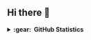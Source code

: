 ## Hi there 👋

<!--
**wlauton/wlauton** is a ✨ _special_ ✨ repository because its `README.md` (this file) appears on your GitHub profile.

Here are some ideas to get you started:

- 🔭 I’m currently working on ...
- 🌱 I’m currently learning ...
- 👯 I’m looking to collaborate on ...
- 🤔 I’m looking for help with ...
- 💬 Ask me about ...
- 📫 How to reach me: ...
- 😄 Pronouns: ...
- ⚡ Fun fact: ...
-->

<details>
  <summary><b>:gear: &nbsp;GitHub Statistics</b></summary>
  <br/>
    <p align="center">
        <img height="137px" src="https://github-readme-streak-stats.herokuapp.com/?user=wlauton&hide_border=true&theme=ambient_gradient" />
    </p>
    <p align="center">
        <img height="137px" src="https://github-readme-stats.vercel.app/api?username=wlauton&hide_title=true&hide_border=true&show_icons=true&include_all_commits=true&count_private=true&line_height=21&theme=ambient_gradient" /> <img height="137px" src="https://github-readme-stats.vercel.app/api/top-langs/?username=wlauton&hide=html&hide_title=true&hide_border=true&layout=compact&langs_count=8&theme=ambient_gradient" />
    </p>
</details>
